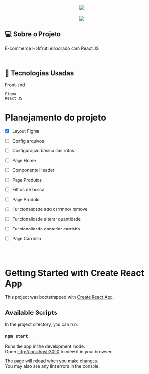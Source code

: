 <h1 align="center"> 
   <img width="auto" height="auto"  src="https://user-images.githubusercontent.com/46323667/155865027-779971d5-2baf-4e67-86db-78d4425e7ed6.png">
</h1>


 
<p align="center" >
  <img max-width="auto" height="auto"  src="https://user-images.githubusercontent.com/46323667/155864938-847cc09d-69e5-4ac5-81c8-d56a4e0c69d0.png      ">
  
</p>


## 💻  Sobre o Projeto
 E-commerce Hotifruti elaborado com React JS
<br>

 

  
<br>

## :rocket: Tecnologias Usadas
Front-end 
```
Figma
React JS 

```


# Planejamento do projeto

- [x] Layout Figma 
- [ ] Config arquivos
- [ ] Configuração básica das rotas 
- [ ] Page Home
- [ ] Componente Header
- [ ] Page Produtos
- [ ] Filtros de busca
- [ ] Page Produto
- [ ] Funcionalidade add carrinho/ remove
- [ ] Funcionalidade alterar quantidade
- [ ] Funcionalidade contador carrinho
- [ ] Page Carrinho




<br>
<br>


# Getting Started with Create React App

This project was bootstrapped with [Create React App](https://github.com/facebook/create-react-app).

## Available Scripts

In the project directory, you can run:

### `npm start`

Runs the app in the development mode.\
Open [http://localhost:3000](http://localhost:3000) to view it in your browser.

The page will reload when you make changes.\
You may also see any lint errors in the console.

